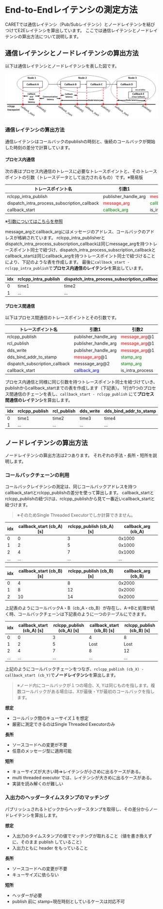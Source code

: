 # End-to-Endレイテンシの測定方法
CARETでは通信レイテンシ（Pub/Subレイテンシ）とノードレイテンシを結びつけてE2Eレイテンシを算出しています。
ここでは通信レイテンシとノードレイテンシの算出方法について説明します。


## 通信レイテンシとノードレイテンシの算出方法
以下は通信レイテンシとノードレイテンシを表した図です。

![callback_and_node_latency](../imgs/callback_and_node_latency.png)


### 通信レイテンシの算出方法
通信レイテンシはコールバックのpublishの時刻と、後続のコールバックが開始した時刻の差分で計算しています。

#### プロセス内通信
次の表はプロセス内通信のトレースに必要なトレースポイントと、そのトレースポイントの引数（トレースデータとして出力されるもの）です。※簡易版


| トレースポイント名 | 引数1 | 引数2 | 時刻 |
|-|-|-|-|
| rclcpp_intra_publish | publisher_handle_arg | <span style="color: red; ">message_arg</span> | time1 |
| dispatch_intra_process_subscription_callback | <span style="color: red; ">message_arg</span> | <span style="color: green; ">callback_arg</span> | time2 |
| callback_start | <span style="color: green; ">callback_arg</span> | is_intra_process | time3 |

※[引数についてはこちらを参照](https://tier4.github.io/CARET_doc/design/tracepoint_definition/)

message_argとcallback_argにはメッセージのアドレス、コールバックのアドレスが格納されています。
rclcpp_intra_publisherとdispatch_intra_process_subscription_callbackは同じmessage_argを持つトレースポイント同士で紐づけ、dispatch_intra_process_subscription_callbackとcallback_startは同じcallback_argを持つトレースポイント同士で紐づけることにより、下記のような表を作成します。
最後に`callback_start - rclcpp_intra_publish`で**プロセス内通信のレイテンシ**を算出しています。

|idx| rclcpp_intra_publish | dispatch_intra_process_subscription_callback | callback_start |
|-|-|-|-|
|0| time1 | time2 | time3 |
|1| ... | ... | ... |


#### プロセス間通信
以下はプロセス間通信のトレースポイントとその引数です。

| トレースポイント名 | 引数1 | 引数2 | 引数3 | 時刻 |
|-|-|-|-|-|
| rclcpp_publish | publisher_handle_arg | <span style="color: red; ">message_arg</span>@1   |   | time1 |
| rcl_publish | publisher_handle_arg | <span style="color: red; ">message_arg</span>@1   |   | time2 |
| dds_write | publisher_handle_arg | <span style="color: red; ">message_arg</span>@1   |   | time3 |
| dds_bind_addr_to_stamp | <span style="color: red; ">message_arg</span>@1 | <span style="color: green; ">stamp_arg</span> |  | time4 |
| dispatch_subscription_callback | messsage_arg@2 | <span style="color: green; ">stamp_arg</span> | <span style="color: blue; ">callback_arg</span> | time5 |
| callback_start | <span style="color: blue; ">callback_arg</span> | is_intra_process |  | time6 |


プロセス内通信と同様に同じ引数を持つトレースポイント同士を紐づけていき、publishからcallback_startまでの表を作成します（下記表）。
1行が1つのプロセス間通信のチェーンを表し、`callback_start - rclcpp_publish` にて**プロセス間通信のレイテンシ**を算出します。

| idx | rclcpp_publish | rcl_publish | dds_write | dds_bind_addr_to_stamp | dispatch_subscription_callback | callback_start |
|-|-|-|-|-|-|-|
| 0 | time1 | time2 | time3 | time4 | time5 | time6 |
| 1 | ... | ... | ... | ... | ... | ...　|


## ノードレイテンシの算出方法
ノードレイテンシの算出方法は2つあります。
それぞれの手法・長所・短所を説明します。

### コールバックチェーンの利用
コールバックレイテンシの測定は、同じコールバックアドレスを持つcallback_startとrclcpp_publishの差分を使って算出します。
callback_startとrclcpp_publishの紐づけは、rclcpp_publishから見て一番近いcallback_startと紐づけます。
> ※そのためSingle Threaded Executorでしか計算できません。

| idx | callback_start (cb_A) [s] | rclcpp_publish (cb_A) [s] | callback_arg (cb_A) |
|-|-|-|-|
| 0 | 0 | 3 | 0x1000 |
| 1 | 2 | 5 | 0x1000 |
| 2 | 4 | 7 | 0x1000 |
| ... | ... | ... | ... |

| idx | callback_start (cb_B) [s] | rclcpp_publish (cb_B) [s] | callback_arg (cb_B) |
|-|-|-|-|
| 0 | 4 | 8 | 0x2000 |
| 1 | 8 | 12 | 0x2000 |
| 2 | 10 | 14 | 0x2000 |

上記表のようにコールバックA・B（cb_A・cb_B）が存在し、A→Bと処理が続く時、コールバックチェーンは下記表のように一つのテーブルにできます。

| idx | callback_start (cb_A) [s] | rclcpp_publish (cb_A) [s] | callback_start (cb_B) [s] | rclcpp_publish (cb_B) [s] |
|-|-|-|-|-|
| 0 | 0 | 3 | 4 | 8 |
| 1 | 2 | 5 | Lost | Lost |
| 2 | 4 | 7 | 8 | 12 |
| ... | ... | ... | ... | ... |

上記のようにコールバックチェーンをつなぎ、```rclcpp_publish (cb_X) - callback_start (cb_Y)```で**ノードレイテンシ**を算出します。

> ※ノード内にコールバックが１つの場合、X, Yは同じものを指します。複数コールバックがある場合は、Xが最後・Yが最初のコールバックを指します。



**想定**

  - コールバック間のキューサイズ１を想定
  - 厳密に測定できるのはSingle Threaded Executorのみ


**長所**

 - ソースコードへの変更が不要
 - 任意のメッセージ型に適用可能

**短所**

 - キューサイズが大きい時⇒レイテンシが小さめに出るケースがある。
 - multi threaded executor では、レイテンシが大きめに出るケースがある。
 - 実装を読み解くのが難しい


### 入出力のヘッダータイムスタンプのマッチング
パブリッシュされるトピックからヘッダースタンプを取得し、その差分からノードレイテンシを算出します。


**想定**

 - 入出力のタイムスタンプの値でマッチングが取れること（値を書き換えずに、そのまま publish していること）
 - 入出力ともに header をもっていること

**長所**

 - ソースコードへの変更が不要
 - キューサイズに依らない

**短所**

 - ヘッダーが必要
 - publish 前に stamp=現在時刻としているケースは対応不可

